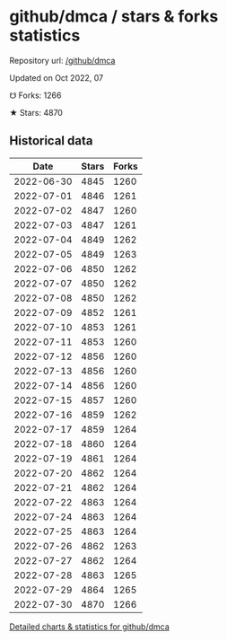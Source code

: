 # github/dmca / stars & forks statistics

Repository url: [/github/dmca](https://github.com/github/dmca)

Updated on Oct 2022, 07

☋ Forks: 1266

★ Stars: 4870

## Historical data
| Date | Stars | Forks |
|------|-------|-------|
| 2022-06-30 | 4845 | 1260 | 
| 2022-07-01 | 4846 | 1261 | 
| 2022-07-02 | 4847 | 1260 | 
| 2022-07-03 | 4847 | 1261 | 
| 2022-07-04 | 4849 | 1262 | 
| 2022-07-05 | 4849 | 1263 | 
| 2022-07-06 | 4850 | 1262 | 
| 2022-07-07 | 4850 | 1262 | 
| 2022-07-08 | 4850 | 1262 | 
| 2022-07-09 | 4852 | 1261 | 
| 2022-07-10 | 4853 | 1261 | 
| 2022-07-11 | 4853 | 1260 | 
| 2022-07-12 | 4856 | 1260 | 
| 2022-07-13 | 4856 | 1260 | 
| 2022-07-14 | 4856 | 1260 | 
| 2022-07-15 | 4857 | 1260 | 
| 2022-07-16 | 4859 | 1262 | 
| 2022-07-17 | 4859 | 1264 | 
| 2022-07-18 | 4860 | 1264 | 
| 2022-07-19 | 4861 | 1264 | 
| 2022-07-20 | 4862 | 1264 | 
| 2022-07-21 | 4862 | 1264 | 
| 2022-07-22 | 4863 | 1264 | 
| 2022-07-24 | 4863 | 1264 | 
| 2022-07-25 | 4863 | 1264 | 
| 2022-07-26 | 4862 | 1263 | 
| 2022-07-27 | 4862 | 1264 | 
| 2022-07-28 | 4863 | 1265 | 
| 2022-07-29 | 4864 | 1265 | 
| 2022-07-30 | 4870 | 1266 | 


[Detailed charts & statistics for github/dmca](https://reviewgithub.com/rep/github/dmca)
